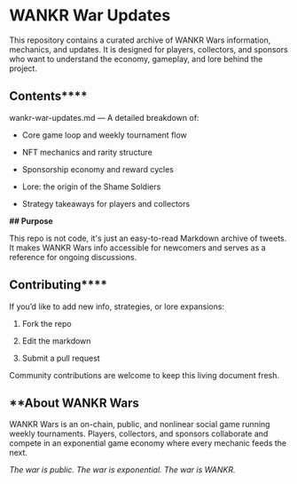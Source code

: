 # WANKR War Updates

This repository contains a curated archive of WANKR Wars information, mechanics, and updates. It is designed for players, collectors, and sponsors who want to understand the economy, gameplay, and lore behind the project.

## Contents****

wankr-war-updates.md — A detailed breakdown of:

* Core game loop and weekly tournament flow

* NFT mechanics and rarity structure

* Sponsorship economy and reward cycles

* Lore: the origin of the Shame Soldiers

* Strategy takeaways for players and collectors

**## Purpose**

This repo is not code, it's just an easy-to-read Markdown archive of tweets. It makes WANKR Wars info accessible for newcomers and serves as a reference for ongoing discussions.

## Contributing****

If you’d like to add new info, strategies, or lore expansions:

1. Fork the repo

2. Edit the markdown

3. Submit a pull request
 
Community contributions are welcome to keep this living document fresh.

## **About WANKR Wars

WANKR Wars is an on-chain, public, and nonlinear social game running weekly tournaments. Players, collectors, and sponsors collaborate and compete in an exponential game economy where every mechanic feeds the next.

_The war is public. The war is exponential. The war is WANKR._
